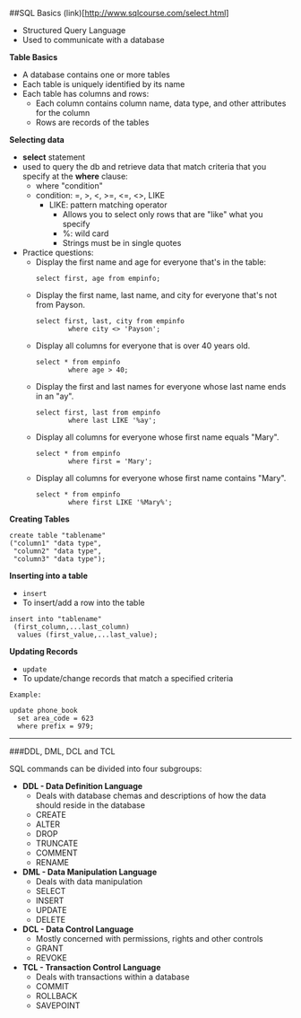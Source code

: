 ##SQL Basics (link)[http://www.sqlcourse.com/select.html]

* Structured Query Language
* Used to communicate with a database

**Table Basics**

* A database contains one or more tables
* Each table is uniquely identified by its name
* Each table has columns and rows:
	* Each column contains column name, data type, and other attributes for the column
	* Rows are records of the tables

**Selecting data**

* **select** statement
* used to query the db and retrieve data that match criteria that you specify at the **where** clause:
	* where "condition"
	* condition: =, >, <, >=, <=, <>, LIKE
		* LIKE: pattern matching operator
			* Allows you to select only rows that are "like" what you specify
			* %: wild card
			* Strings must be in single quotes
* Practice questions:
	* Display the first name and age for everyone that's in the table:
		```
		select first, age from empinfo;
		```
	* Display the first name, last name, and city for everyone that's not from Payson.
		```
		select first, last, city from empinfo
				where city <> 'Payson';
		```
	* Display all columns for everyone that is over 40 years old.
		```
		select * from empinfo
				where age > 40;
		```
	* Display the first and last names for everyone whose last name ends in an "ay".
		```
		select first, last from empinfo
				where last LIKE '%ay';
		```
	* Display all columns for everyone whose first name equals "Mary".
		```
		select * from empinfo
				where first = 'Mary';
		```
	* Display all columns for everyone whose first name contains "Mary".
		```
		select * from empinfo
				where first LIKE '%Mary%';
		```

**Creating Tables**

```
create table "tablename"
("column1" "data type",
 "column2" "data type",
 "column3" "data type");
```

**Inserting into a table**

* `insert`
* To insert/add a row into the table

```
insert into "tablename"
 (first_column,...last_column)
  values (first_value,...last_value);
```

**Updating Records**

* `update`
* To update/change records that match a specified criteria

```
Example:

update phone_book
  set area_code = 623
  where prefix = 979;
```

----
###DDL, DML, DCL and TCL

SQL commands can be divided into four subgroups:

* **DDL - Data Definition Language**
	* Deals with database chemas and descriptions of how the data should reside in the database
	* CREATE
	* ALTER
	* DROP
	* TRUNCATE
	* COMMENT
	* RENAME
* **DML - Data Manipulation Language**
	* Deals with data manipulation
	* SELECT
	* INSERT
	* UPDATE
	* DELETE
* **DCL - Data Control Language**
	* Mostly concerned with permissions, rights and other controls
	* GRANT
	* REVOKE
* **TCL - Transaction Control Language**
	* Deals with transactions within a database
	* COMMIT
	* ROLLBACK
	* SAVEPOINT
